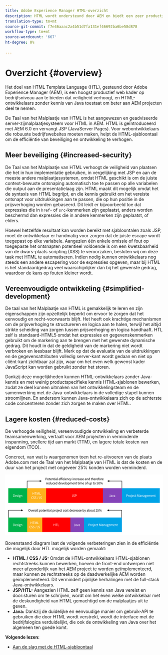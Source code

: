```yaml
---
title: Adobe Experience Manager HTML-overzicht
description: HTML wordt ondersteund door AEM en biedt een zeer productief webframework op bedrijfsniveau dat de beveiliging verhoogt. HTML-ontwikkelaars zonder Java-kennis kunnen dan beter deelnemen aan AEM projecten.
translation-type: tm+mt
source-git-commit: f7e46aaac2a4b51d7fa131ef46692ba6be58d878
workflow-type: tm+mt
source-wordcount: '667'
ht-degree: 0%

---
```



# Overzicht {#overview}

Het doel van HTML Template Language (HTL), gesteund door Adobe Experience Manager (AEM), is een hoogst productief web kader op bedrijfsniveau aan te bieden dat veiligheid verhoogt, en HTML-ontwikkelaars zonder kennis van Java toestaat om beter aan AEM projecten deel te nemen.

De Taal van het Malplaatje van HTML is het aangewezen en geadviseerde server-zijmalplaatjesysteem voor HTML in AEM. HTML is geïntroduceerd met AEM 6.0 en vervangt JSP (JavaServer Pages). Voor webontwikkelaars die robuuste bedrijfswebsites moeten maken, helpt de HTML-sjabloontaal om de efficiëntie van beveiliging en ontwikkeling te verhogen.

## Meer beveiliging {#increased-security}

De Taal van het Malplaatje van HTML verhoogt de veiligheid van plaatsen die het in hun implementatie gebruiken, in vergelijking met JSP en aan de meeste andere malplaatjesystemen, omdat HTML geschikt is om de juiste context-bewuste ontsnaping automatisch toe te passen op alle variabelen die output aan de presentatielaag zijn. HTML maakt dit mogelijk omdat het de syntaxis van HTML begrijpt, en die kennis gebruikt om het vereiste ontsnapt voor uitdrukkingen aan te passen, die op hun positie in de prijsverhoging worden gebaseerd. Dit leidt er bijvoorbeeld toe dat expressies die in `href`- of `src`-kenmerken zijn geplaatst, anders worden beschermd dan expressies die in andere kenmerken zijn geplaatst, of elders.

Hoewel hetzelfde resultaat kan worden bereikt met sjabloontalen zoals JSP, moet de ontwikkelaar er handmatig voor zorgen dat de juiste escape wordt toegepast op elke variabele. Aangezien één enkele omissie of fout op toegepaste het ontsnapten potentieel voldoende is om een kwetsbaarheid van de dwars-plaats scripting (XSS) te veroorzaken, besloten wij om deze taak met HTML te automatiseren. Indien nodig kunnen ontwikkelaars nog steeds een andere escapering voor de expressies opgeven, maar bij HTML is het standaardgedrag veel waarschijnlijker dan bij het gewenste gedrag, waardoor de kans op fouten kleiner wordt.

## Vereenvoudigde ontwikkeling {#simplified-development}

De taal van het Malplaatje van HTML is gemakkelijk te leren en zijn eigenschappen zijn opzettelijk beperkt om ervoor te zorgen dat het eenvoudig en recht-voorwaarts blijft. Het heeft ook krachtige mechanismen om de prijsverhoging te structureren en logica aan te halen, terwijl het altijd strikte scheiding van zorgen tussen prijsverhoging en logica handhaaft. HTL zelf is standaard-HTML5 omdat het expressies en gegevenskenmerken gebruikt om de markering aan te brengen met het gewenste dynamische gedrag. Dit houdt in dat de geldigheid van de markering niet wordt verbroken en leesbaar blijft. Merk op dat de evaluatie van de uitdrukkingen en de gegevensattributen volledig server-kant wordt gedaan en niet op cliënt-kant zichtbaar zal zijn, waar om het even welk gewenst kader JavaScript kan worden gebruikt zonder het storen.

Dankzij deze mogelijkheden kunnen HTML-ontwikkelaars zonder Java-kennis en met weinig productspecifieke kennis HTML-sjablonen bewerken, zodat ze deel kunnen uitmaken van het ontwikkelingsteam en de samenwerking met de Java-ontwikkelaars in de volledige stapel kunnen stroomlijnen. En andersom kunnen Java-ontwikkelaars zich op de achterste code concentreren zonder zich zorgen te maken over HTML.

## Lagere kosten {#reduced-costs}

De verhoogde veiligheid, vereenvoudigde ontwikkeling en verbeterde teamsamenwerking, vertaalt voor AEM projecten in verminderde inspanning, snellere tijd aan markt (TTM), en lagere totale kosten van eigendom (TCO).

Concreet, van wat is waargenomen toen het re-uitvoeren van de plaats Adobe.com met de Taal van het Malplaatje van HTML is dat de kosten en de duur van het project met ongeveer 25% konden worden verminderd.

![Effectieve toename en kostenverlaging](assets/chlimage_1.png)

Bovenstaand diagram laat de volgende verbeteringen zien in de efficiëntie die mogelijk door HTL mogelijk worden gemaakt:

* **HTML / CSS / JS:** Omdat de HTML-ontwikkelaars HTML-sjablonen rechtstreeks kunnen bewerken, hoeven de front-end ontwerpen niet meer afzonderlijk van het AEM project te worden geïmplementeerd, maar kunnen ze rechtstreeks op de daadwerkelijke AEM worden geïmplementeerd. Dit vermindert pijnlijke herhalingen met de full-stack Java-ontwikkelaars.
* **JSP/HTL:** Aangezien HTML zelf geen kennis van Java vereist en door:sturen om te schrijven, wordt om het even welke ontwikkelaar met de deskundigheid van HTML gemachtigd om de malplaatjes uit te geven.
* **Java:** Dankzij de duidelijke en eenvoudige manier om gebruik-API te gebruiken die door HTML wordt verstrekt, wordt de interface met de bedrijfslogica verduidelijkt, die ook de ontwikkeling van Java over het algemeen ten goede komt.

**Volgende lezen:**

* [Aan de slag met de HTML-sjabloontaal](getting-started.md)
